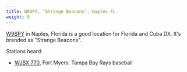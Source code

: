 ```yaml
---
title: W9SPY, "Strange Beacons", Naples FL
weight: 9
---
```

[W9SPY](http://strangebeacons.proxy.kiwisdr.com:8073/)
in Naples, Florida is a good location for Florida and
Cuba DX. It's branded as "Strange Beacons".

Stations heard:

* [WJBX 770], Fort Myers. Tampa Bay Rays baseball

[WJBX 770]:http://strangebeacons.proxy.kiwisdr.com:8073/?f=770.00amz10

